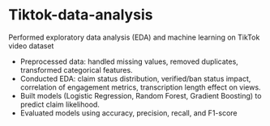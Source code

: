 # Tiktok-data-analysis
 Performed exploratory data analysis (EDA) and machine learning on TikTok video dataset
* Preprocessed data: handled missing values, removed duplicates, transformed categorical features.
* Conducted EDA: claim status distribution, verified/ban status impact, correlation of engagement metrics, transcription length effect on views.
* Built models (Logistic Regression, Random Forest, Gradient Boosting) to predict claim likelihood.
* Evaluated models using accuracy, precision, recall, and F1-score
